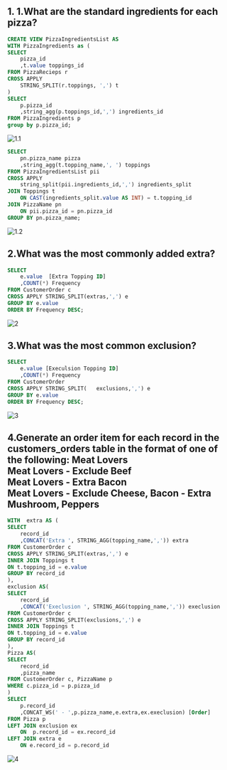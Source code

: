 ## 1. 1.What are the standard ingredients for each pizza?

```sql
CREATE VIEW PizzaIngredientsList AS
WITH PizzaIngredients as (
SELECT
	pizza_id
	,t.value toppings_id
FROM PizzaRecieps r
CROSS APPLY 
	STRING_SPLIT(r.toppings, ',') t
)
SELECT 
	p.pizza_id
	,string_agg(p.toppings_id,',') ingredients_id
FROM PizzaIngredients p
group by p.pizza_id;

```
![1.1](https://github.com/user-attachments/assets/d7edb375-0540-4b56-bcf4-87ffedac438f)

```sql
SELECT
	pn.pizza_name pizza
	,string_agg(t.topping_name,', ') toppings
FROM PizzaIngredientsList pii
CROSS APPLY 
	string_split(pii.ingredients_id,',') ingredients_split
JOIN Toppings t 
	ON CAST(ingredients_split.value AS INT) = t.topping_id
JOIN PizzaName pn 
	ON pii.pizza_id = pn.pizza_id
GROUP BY pn.pizza_name;
```
![1.2](https://github.com/user-attachments/assets/87f0cbbc-3f93-402d-94c6-72358eecd6b4)

## 2.What was the most commonly added extra?

```sql
SELECT
	e.value  [Extra Topping ID]
	,COUNT(*) Frequency
FROM CustomerOrder c
CROSS APPLY STRING_SPLIT(extras,',') e
GROUP BY e.value 
ORDER BY Frequency DESC;
```
![2](https://github.com/user-attachments/assets/1253fd69-cc02-4f33-a736-b9807adbdaaa)

## 3.What was the most common exclusion?

```sql
SELECT 
	e.value [Execulsion Topping ID]
	,COUNT(*) Frequency
FROM CustomerOrder
CROSS APPLY STRING_SPLIT(	exclusions,',') e
GROUP BY e.value
ORDER BY Frequency DESC;
```
![3](https://github.com/user-attachments/assets/e122942c-7285-4b66-a3cc-3b5563473aaf)

## 4.Generate an order item for each record in the customers_orders table in the format of one of the following: Meat Lovers<br>Meat Lovers - Exclude Beef<br>Meat Lovers - Extra Bacon<br>Meat Lovers - Exclude Cheese, Bacon - Extra Mushroom, Peppers

```sql
WITH  extra AS (
SELECT 
	record_id 
	,CONCAT('Extra ', STRING_AGG(topping_name,',')) extra
FROM CustomerOrder c
CROSS APPLY STRING_SPLIT(extras,',') e
INNER JOIN Toppings t
ON t.topping_id = e.value
GROUP BY record_id
),
exclusion AS(
SELECT 
	record_id 
	,CONCAT('Execlusion ', STRING_AGG(topping_name,',')) execlusion
FROM CustomerOrder c
CROSS APPLY STRING_SPLIT(exclusions,',') e
INNER JOIN Toppings t
ON t.topping_id = e.value
GROUP BY record_id
),
Pizza AS(
SELECT 
	record_id 
	,pizza_name 
FROM CustomerOrder c, PizzaName p
WHERE c.pizza_id = p.pizza_id
)
SELECT
	p.record_id
	,CONCAT_WS(' - ',p.pizza_name,e.extra,ex.execlusion) [Order]
FROM Pizza p
LEFT JOIN exclusion ex
	ON  p.record_id = ex.record_id
LEFT JOIN extra e
	ON e.record_id = p.record_id
```
![4](https://github.com/user-attachments/assets/b85e72e7-7b24-4a28-8d4f-90eae87f1e22)